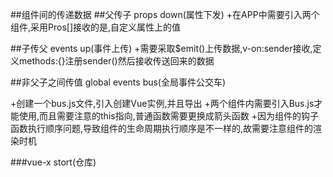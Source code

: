 ##组件间的传递数据
##父传子
props down(属性下发)
+在APP中需要引入两个组件,采用Pros[]接收的是,自定义属性上的值

##子传父
events up(事件上传)
+需要采取$emit()上传数据,v-on:sender接收,定义methods:{}注册sender()然后接收传送回来的数据


##非父子之间传值
global events bus(全局事件公交车)

+创建一个bus.js文件,引入创建Vue实例,并且导出
+两个组件内需要引入Bus.js才能使用,而且需要注意的this指向,普通函数需要更换成箭头函数
+因为组件的钩子函数执行顺序问题,导致组件的生命周期执行顺序是不一样的,故需要注意组件的渲染时机

###vue-x
stort(仓库)
